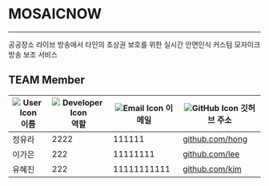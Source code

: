 # MOSAICNOW
---
공공장소 라이브 방송에서 타인의 초상권 보호를 위한 실시간 안면인식 커스텀 모자이크 방송 보조 서비스

## TEAM Member

|  ![User Icon](https://img.icons8.com/fluency/16/000000/user-male-circle.png) 이름       | ![Developer Icon](https://img.icons8.com/fluency/16/000000/source-code.png) 역할          | ![Email Icon](https://img.icons8.com/fluency/16/000000/email-open.png) 이메일                                   | ![GitHub Icon](https://img.icons8.com/fluency/16/000000/github.png) 깃허브 주소                           |
|------------|---------------|------------------------------------------|----------------------------------------|
| 정유라 |  2222 |  111111 |[github.com/hong](https://github.com/hong) |
|  이가은 |  222 |  11111111 |  [github.com/lee](https://github.com/lee) |
|  유혜진 |  222 |  11111111111 |  [github.com/kim](https://github.com/kim) |
